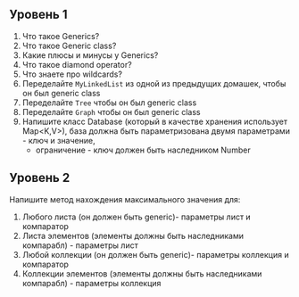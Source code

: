## Уровень 1
1. Что такое Generics?
2. Что такое Generic class?
3. Какие плюсы и минусы у Generics?
4. Что такое diamond operator?
5. Что знаете про wildcards?
6. Переделайте `MyLinkedList` из одной из предыдущих домашек, чтобы он был generic class
7. Переделайте `Tree` чтобы он был generic class
8. Переделайте `Graph` чтобы он был generic class
7. Напишите класс Database (который в качестве хранения использует Map<K,V>), база должна быть параметризована двумя параметрами - ключ и значение, 
   - ограничение - ключ должен быть наследником Number
## Уровень 2
Напишите метод нахождения максимального значения для: 
1. Любого листа (он должен быть generic)- параметры лист и компаратор
2. Листа элементов (элементы должны быть наследниками компарабл) - параметры лист
3. Любой коллекции (он должен быть generic)- параметры коллекция и компаратор
4. Коллекции элементов (элементы должны быть наследниками компарабл) - параметры коллекция
